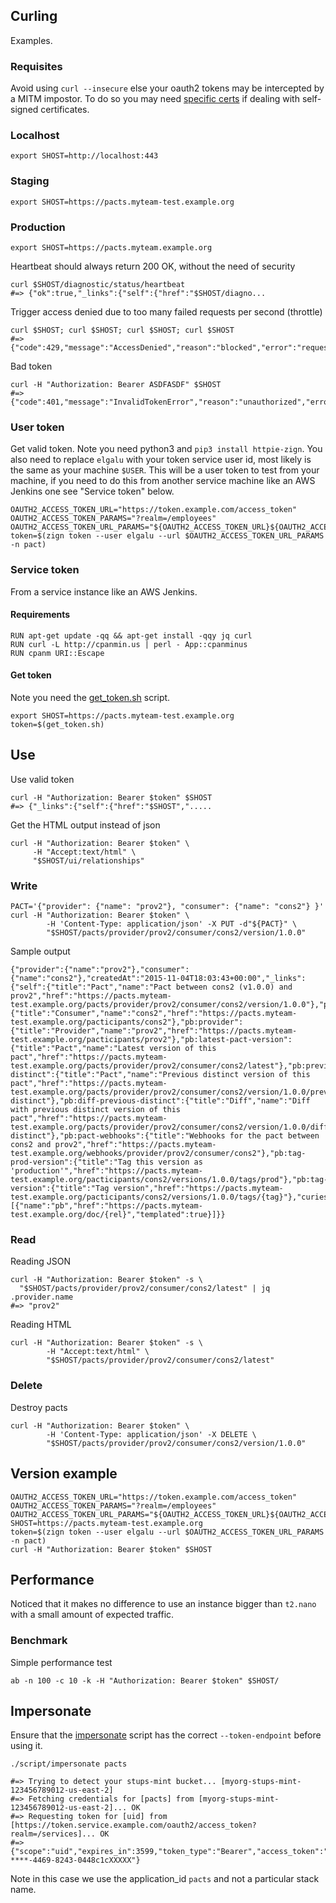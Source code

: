 ## Curling
Examples.

### Requisites
Avoid using `curl --insecure` else your oauth2 tokens may be intercepted by a MITM impostor.
To do so you may need [specific certs](https://github.com/zalando/docker-ubuntu/blob/master/Dockerfile#L10) if dealing with self-signed certificates.

### Localhost

    export SHOST=http://localhost:443

### Staging

    export SHOST=https://pacts.myteam-test.example.org

### Production

    export SHOST=https://pacts.myteam.example.org

Heartbeat should always return 200 OK, without the need of security

    curl $SHOST/diagnostic/status/heartbeat
    #=> {"ok":true,"_links":{"self":{"href":"$SHOST/diagno...

Trigger access denied due to too many failed requests per second (throttle)

    curl $SHOST; curl $SHOST; curl $SHOST; curl $SHOST
    #=> {"code":429,"message":"AccessDenied","reason":"blocked","error":"request_blocked","error_description":"RequestBlocked"}

Bad token

    curl -H "Authorization: Bearer ASDFASDF" $SHOST
    #=> {"code":401,"message":"InvalidTokenError","reason":"unauthorized","error":"invalid_token","error_description":"InvalidTokenError"}

### User token
Get valid token. Note you need python3 and `pip3 install httpie-zign`. You also need to replace `elgalu` with your token service user id, most likely is the same as your machine `$USER`.
This will be a user token to test from your machine, if you need to do this from another service machine like an AWS Jenkins one see "Service token" below.

    OAUTH2_ACCESS_TOKEN_URL="https://token.example.com/access_token"
    OAUTH2_ACCESS_TOKEN_PARAMS="?realm=/employees"
    OAUTH2_ACCESS_TOKEN_URL_PARAMS="${OAUTH2_ACCESS_TOKEN_URL}${OAUTH2_ACCESS_TOKEN_PARAMS}"
    token=$(zign token --user elgalu --url $OAUTH2_ACCESS_TOKEN_URL_PARAMS -n pact)

### Service token
From a service instance like an AWS Jenkins.

#### Requirements
    RUN apt-get update -qq && apt-get install -qqy jq curl
    RUN curl -L http://cpanmin.us | perl - App::cpanminus
    RUN cpanm URI::Escape

#### Get token
Note you need the [get_token.sh](../container/usr/bin/get_token.sh) script.

    export SHOST=https://pacts.myteam-test.example.org
    token=$(get_token.sh)

## Use
Use valid token

    curl -H "Authorization: Bearer $token" $SHOST
    #=> {"_links":{"self":{"href":"$SHOST",".....

Get the HTML output instead of json

    curl -H "Authorization: Bearer $token" \
         -H "Accept:text/html" \
         "$SHOST/ui/relationships"

### Write

    PACT='{"provider": {"name": "prov2"}, "consumer": {"name": "cons2"} }'
    curl -H "Authorization: Bearer $token" \
            -H 'Content-Type: application/json' -X PUT -d"${PACT}" \
            "$SHOST/pacts/provider/prov2/consumer/cons2/version/1.0.0"

Sample output

    {"provider":{"name":"prov2"},"consumer":{"name":"cons2"},"createdAt":"2015-11-04T18:03:43+00:00","_links":{"self":{"title":"Pact","name":"Pact between cons2 (v1.0.0) and prov2","href":"https://pacts.myteam-test.example.org/pacts/provider/prov2/consumer/cons2/version/1.0.0"},"pb:consumer":{"title":"Consumer","name":"cons2","href":"https://pacts.myteam-test.example.org/pacticipants/cons2"},"pb:provider":{"title":"Provider","name":"prov2","href":"https://pacts.myteam-test.example.org/pacticipants/prov2"},"pb:latest-pact-version":{"title":"Pact","name":"Latest version of this pact","href":"https://pacts.myteam-test.example.org/pacts/provider/prov2/consumer/cons2/latest"},"pb:previous-distinct":{"title":"Pact","name":"Previous distinct version of this pact","href":"https://pacts.myteam-test.example.org/pacts/provider/prov2/consumer/cons2/version/1.0.0/previous-distinct"},"pb:diff-previous-distinct":{"title":"Diff","name":"Diff with previous distinct version of this pact","href":"https://pacts.myteam-test.example.org/pacts/provider/prov2/consumer/cons2/version/1.0.0/diff/previous-distinct"},"pb:pact-webhooks":{"title":"Webhooks for the pact between cons2 and prov2","href":"https://pacts.myteam-test.example.org/webhooks/provider/prov2/consumer/cons2"},"pb:tag-prod-version":{"title":"Tag this version as 'production'","href":"https://pacts.myteam-test.example.org/pacticipants/cons2/versions/1.0.0/tags/prod"},"pb:tag-version":{"title":"Tag version","href":"https://pacts.myteam-test.example.org/pacticipants/cons2/versions/1.0.0/tags/{tag}"},"curies":[{"name":"pb","href":"https://pacts.myteam-test.example.org/doc/{rel}","templated":true}]}}

### Read
Reading JSON

    curl -H "Authorization: Bearer $token" -s \
      "$SHOST/pacts/provider/prov2/consumer/cons2/latest" | jq .provider.name
    #=> "prov2"

Reading HTML

    curl -H "Authorization: Bearer $token" -s \
            -H "Accept:text/html" \
            "$SHOST/pacts/provider/prov2/consumer/cons2/latest"

### Delete
Destroy pacts

    curl -H "Authorization: Bearer $token" \
            -H 'Content-Type: application/json' -X DELETE \
            "$SHOST/pacts/provider/prov2/consumer/cons2/version/1.0.0"

## Version example
    OAUTH2_ACCESS_TOKEN_URL="https://token.example.com/access_token"
    OAUTH2_ACCESS_TOKEN_PARAMS="?realm=/employees"
    OAUTH2_ACCESS_TOKEN_URL_PARAMS="${OAUTH2_ACCESS_TOKEN_URL}${OAUTH2_ACCESS_TOKEN_PARAMS}"
    SHOST=https://pacts.myteam-test.example.org
    token=$(zign token --user elgalu --url $OAUTH2_ACCESS_TOKEN_URL_PARAMS -n pact)
    curl -H "Authorization: Bearer $token" $SHOST

## Performance

Noticed that it makes no difference to use an instance bigger than `t2.nano` with a small amount of expected traffic.

### Benchmark
Simple performance test

    ab -n 100 -c 10 -k -H "Authorization: Bearer $token" $SHOST/

## Impersonate
Ensure that the [impersonate](./script/impersonate) script has the correct `--token-endpoint` before using it.

    ./script/impersonate pacts

    #=> Trying to detect your stups-mint bucket... [myorg-stups-mint-123456789012-us-east-2]
    #=> Fetching credentials for [pacts] from [myorg-stups-mint-123456789012-us-east-2]... OK
    #=> Requesting token for [uid] from [https://token.service.example.com/oauth2/access_token?realm=/services]... OK
    #=> {"scope":"uid","expires_in":3599,"token_type":"Bearer","access_token":"XXXX-****-4469-8243-0448c1cXXXXX"}

Note in this case we use the application_id `pacts` and not a particular stack name.
